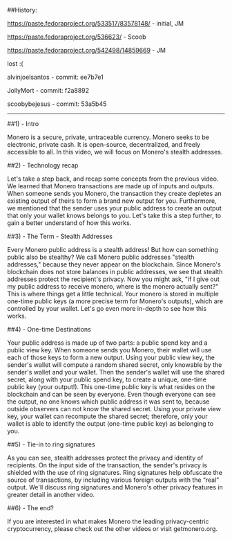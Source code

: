 ##History:

https://paste.fedoraproject.org/533517/83578148/ - initial, JM

https://paste.fedoraproject.org/536623/ - Scoob

https://paste.fedoraproject.org/542498/14859669 - JM

lost :( 

alvinjoelsantos - commit: ee7b7e1

JollyMort - commit: f2a8892

scoobybejesus - commit: 53a5b45

---

##1) - Intro

Monero is a secure, private, untraceable currency.
Monero seeks to be electronic, private cash.
It is open-source, decentralized, and freely accessible to all.
In this video, we will focus on Monero's stealth addresses.
 
##2) - Technology recap

Let's take a step back, and recap some concepts from the previous video.
We learned that Monero transactions are made up of inputs and outputs.
When someone sends you Monero, the transaction they create depletes an existing output of theirs to form a brand new output for you.
Furthermore, we mentioned that the sender uses your public address to create an output that only your wallet knows belongs to you.
Let's take this a step further, to gain a better understand of how this works.

##3) - The Term - Stealth Addresses

Every Monero public address is a stealth address!
But how can something public also be stealthy?
We call Monero public addresses "stealth addresses," because they never appear on the blockchain.
Since Monero's blockchain does not store balances in public addresses, we see that stealth addresses protect the recipient's privacy.
Now you might ask, "if I give out my public address to receive monero, where is the monero actually sent?"
This is where things get a little technical.
Your monero is stored in multiple one-time public keys (a more precise term for Monero's outputs), which are controlled by your wallet.
Let's go even more in-depth to see how this works.

##4) - One-time Destinations

Your public address is made up of two parts: a public spend key and a public view key.
When someone sends you Monero, their wallet will use each of those keys to form a new output.
Using your public view key, the sender's wallet will compute a random shared secret, only knowable by the sender's wallet and your wallet.
Then the sender's wallet will use the shared secret, along with your public spend key, to create a unique, one-time public key (your output!).
This one-time public key is what resides on the blockchain and can be seen by everyone.
Even though everyone can see the output, no one knows which public address it was sent to, because outside observers can not know the shared secret.
Using your private view key, your wallet can recompute the shared secret; therefore, only your wallet is able to identify the output (one-time public key) as belonging to you.
 
##5) - Tie-in to ring signatures

As you can see, stealth addresses protect the privacy and identity of recipients.
On the input side of the transaction, the sender's privacy is shielded with the use of ring signatures.
Ring signatures help obfuscate the source of transactions, by including various foreign outputs with the “real” output.
We'll discuss ring signatures and Monero's other privacy features in greater detail in another video.
 
##6) - The end?

If you are interested in what makes Monero the leading privacy-centric cryptocurrency, please check out the other videos or visit getmonero.org.
